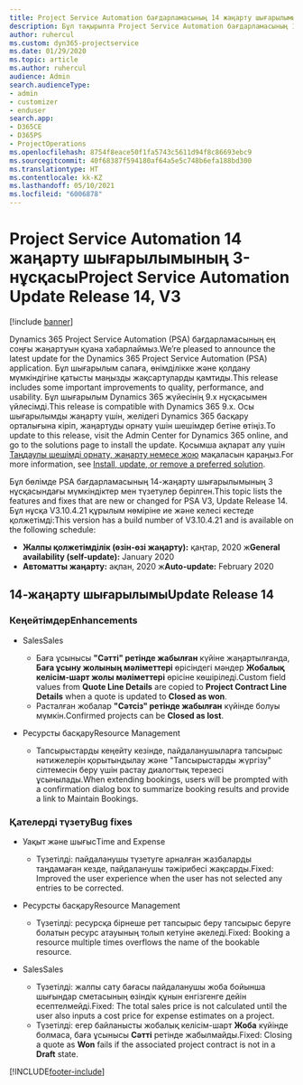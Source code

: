 ```yaml
---
title: Project Service Automation бағдарламасының 14 жаңарту шығарылымы 3-нұсқасындағы жаңалықтар немесе өзгерістер
description: Бұл тақырыпта Project Service Automation бағдарламасының 14-жаңарту шығарылымының 3 нұсқасындағы жаңалықтар туралы ақпарат беріледі.
author: ruhercul
ms.custom: dyn365-projectservice
ms.date: 01/29/2020
ms.topic: article
ms.author: ruhercul
audience: Admin
search.audienceType:
- admin
- customizer
- enduser
search.app:
- D365CE
- D365PS
- ProjectOperations
ms.openlocfilehash: 8754f8eace50f1fa5743c5611d94f8c86693ebc9
ms.sourcegitcommit: 40f68387f594180af64a5e5c748b6efa188bd300
ms.translationtype: HT
ms.contentlocale: kk-KZ
ms.lasthandoff: 05/10/2021
ms.locfileid: "6006878"
---
```

# <a name="project-service-automation-update-release-14-v3"></a><span data-ttu-id="aa83b-103">Project Service Automation 14 жаңарту шығарылымының 3-нұсқасы</span><span class="sxs-lookup"><span data-stu-id="aa83b-103">Project Service Automation Update Release 14, V3</span></span>

[!include [banner](../includes/psa-now-project-operations.md)]

<span data-ttu-id="aa83b-104">Dynamics 365 Project Service Automation (PSA) бағдарламасының ең соңғы жаңартуын қуана хабарлаймыз.</span><span class="sxs-lookup"><span data-stu-id="aa83b-104">We’re pleased to announce the latest update for the Dynamics 365 Project Service Automation (PSA) application.</span></span> <span data-ttu-id="aa83b-105">Бұл шығарылым сапаға, өнімділікке және қолдану мүмкіндігіне қатысты маңызды жақсартуларды қамтиды.</span><span class="sxs-lookup"><span data-stu-id="aa83b-105">This release includes some important improvements to quality, performance, and usability.</span></span> <span data-ttu-id="aa83b-106">Бұл шығарылым Dynamics 365 жүйесінің 9.x нұсқасымен үйлесімді.</span><span class="sxs-lookup"><span data-stu-id="aa83b-106">This release is compatible with Dynamics 365 9.x.</span></span> <span data-ttu-id="aa83b-107">Осы шығарылымды жаңарту үшін, желідегі Dynamics 365 басқару орталығына кіріп, жаңартуды орнату үшін шешімдер бетіне өтіңіз.</span><span class="sxs-lookup"><span data-stu-id="aa83b-107">To update to this release, visit the Admin Center for Dynamics 365 online, and go to the solutions page to install the update.</span></span> <span data-ttu-id="aa83b-108">Қосымша ақпарат алу үшін [Таңдаулы шешімді орнату, жаңарту немесе жою](/power-platform/admin/install-remove-preferred-solution) мақаласын қараңыз.</span><span class="sxs-lookup"><span data-stu-id="aa83b-108">For more information, see [Install, update, or remove a preferred solution](/power-platform/admin/install-remove-preferred-solution).</span></span>

<span data-ttu-id="aa83b-109">Бұл бөлімде PSA бағдарламасының 14-жаңарту шығарылымының 3 нұсқасындағы мүмкіндіктер мен түзетулер берілген.</span><span class="sxs-lookup"><span data-stu-id="aa83b-109">This topic lists the features and fixes that are new or changed for PSA V3, Update Release 14.</span></span> <span data-ttu-id="aa83b-110">Бұл нұсқа V3.10.4.21 құрылым нөміріне ие және келесі кестеде қолжетімді:</span><span class="sxs-lookup"><span data-stu-id="aa83b-110">This version has a build number of V3.10.4.21 and is available on the following schedule:</span></span>

- <span data-ttu-id="aa83b-111">**Жалпы қолжетімділік (өзін-өзі жаңарту):** қаңтар, 2020 ж</span><span class="sxs-lookup"><span data-stu-id="aa83b-111">**General availability (self-update):** January 2020</span></span>
- <span data-ttu-id="aa83b-112">**Автоматты жаңарту:** ақпан, 2020 ж</span><span class="sxs-lookup"><span data-stu-id="aa83b-112">**Auto-update:** February 2020</span></span>

## <a name="update-release-14"></a><span data-ttu-id="aa83b-113">14-жаңарту шығарылымы</span><span class="sxs-lookup"><span data-stu-id="aa83b-113">Update Release 14</span></span>

### <a name="enhancements"></a><span data-ttu-id="aa83b-114">Кеңейтімдер</span><span class="sxs-lookup"><span data-stu-id="aa83b-114">Enhancements</span></span>

- <span data-ttu-id="aa83b-115">Sales</span><span class="sxs-lookup"><span data-stu-id="aa83b-115">Sales</span></span>

     - <span data-ttu-id="aa83b-116">Баға ұсынысы **"Сәтті" ретінде жабылған** күйіне жаңартылғанда, **Баға ұсыну жолының мәліметтері** өрісіндегі мәндер **Жобалық келісім-шарт жолы мәліметтері** өрісіне көшіріледі.</span><span class="sxs-lookup"><span data-stu-id="aa83b-116">Custom field values from **Quote Line Details** are copied to **Project Contract Line Details** when a quote is updated to **Closed as won**.</span></span>
     - <span data-ttu-id="aa83b-117">Расталған жобалар **"Сәтсіз" ретінде жабылған** күйінде болуы мүмкін.</span><span class="sxs-lookup"><span data-stu-id="aa83b-117">Confirmed projects can be **Closed as lost**.</span></span>

- <span data-ttu-id="aa83b-118">Ресурсты басқару</span><span class="sxs-lookup"><span data-stu-id="aa83b-118">Resource Management</span></span>

     - <span data-ttu-id="aa83b-119">Тапсырыстарды кеңейту кезінде, пайдаланушыларға тапсырыс нәтижелерін қорытындылау және "Тапсырыстарды жүргізу" сілтемесін беру үшін растау диалогтық терезесі ұсынылады.</span><span class="sxs-lookup"><span data-stu-id="aa83b-119">When extending bookings, users will be prompted with a confirmation dialog box to summarize booking results and provide a link to Maintain Bookings.</span></span>


### <a name="bug-fixes"></a><span data-ttu-id="aa83b-120">Қателерді түзету</span><span class="sxs-lookup"><span data-stu-id="aa83b-120">Bug fixes</span></span>

- <span data-ttu-id="aa83b-121">Уақыт және шығыс</span><span class="sxs-lookup"><span data-stu-id="aa83b-121">Time and Expense</span></span>

     - <span data-ttu-id="aa83b-122">Түзетілді: пайдаланушы түзетуге арналған жазбаларды таңдамаған кезде, пайдаланушы тәжірибесі жақсарды.</span><span class="sxs-lookup"><span data-stu-id="aa83b-122">Fixed: Improved the user experience when the user has not selected any entries to be corrected.</span></span>

- <span data-ttu-id="aa83b-123">Ресурсты басқару</span><span class="sxs-lookup"><span data-stu-id="aa83b-123">Resource Management</span></span>

     - <span data-ttu-id="aa83b-124">Түзетілді: ресурсқа бірнеше рет тапсырыс беру тапсырыс беруге болатын ресурс атауының толып кетуіне әкеледі.</span><span class="sxs-lookup"><span data-stu-id="aa83b-124">Fixed: Booking a resource multiple times overflows the name of the bookable resource.</span></span>

- <span data-ttu-id="aa83b-125">Sales</span><span class="sxs-lookup"><span data-stu-id="aa83b-125">Sales</span></span>

     - <span data-ttu-id="aa83b-126">Түзетілді: жалпы сату бағасы пайдаланушы жоба бойынша шығындар сметасының өзіндік құнын енгізгенге дейін есептелмейді.</span><span class="sxs-lookup"><span data-stu-id="aa83b-126">Fixed: The total sales price is not calculated until the user also inputs a cost price for expense estimates on a project.</span></span>
     - <span data-ttu-id="aa83b-127">Түзетілді: егер байланысты жобалық келісім-шарт **Жоба** күйінде болмаса, баға ұсынысы **Сәтті** ретінде жабылмайды.</span><span class="sxs-lookup"><span data-stu-id="aa83b-127">Fixed: Closing a quote as **Won** fails if the associated project contract is not in a **Draft** state.</span></span>



[!INCLUDE[footer-include](../includes/footer-banner.md)]